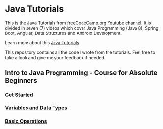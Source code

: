 # Java Tutorials
This is the Java Tutorials from [freeCodeCamp.org Youtube channel][freeCodeCamp_youtube_channel]. It is divided in seven (7) videos which cover Java Programming (Java 8), Spring Boot, Angular, Data Structures and Android Development.

Learn more about this [Java Tutorials][java_tutorials_material].

This repository contains all the code I wrote from the tutorials. Feel free to take a look and give me your feedback if needed.

## Intro to Java Programming - Course for Absolute Beginners
### [Get Started][get_started]
### [Variables and Data Types][variables_and_data_types]
### [Basic Operations][basic_operations]

[freeCodeCamp_youtube_channel]: https://www.youtube.com/@freecodecamp

[java_tutorials_material]: https://www.youtube.com/watch?v=GoXwIVyNvX0&list=PLWKjhJtqVAbnRT_hue-3zyiuIYj0OlpyG&pp=iAQB

[get_started]: https://github.com/Ange-TOSSOU/Java_Tutorials_freeCodeCamp.org/tree/main/get_started
[variables_and_data_types]: https://github.com/Ange-TOSSOU/Java_Tutorials_freeCodeCamp.org/tree/main/variables_and_data_types
[basic_operations]: https://github.com/Ange-TOSSOU/Java_Tutorials_freeCodeCamp.org/tree/main/basic_operations

